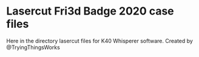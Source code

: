 # Lasercut Fri3d Badge 2020 case files
Here in the directory lasercut files for K40 Whisperer software.
Created by @TryingThingsWorks
